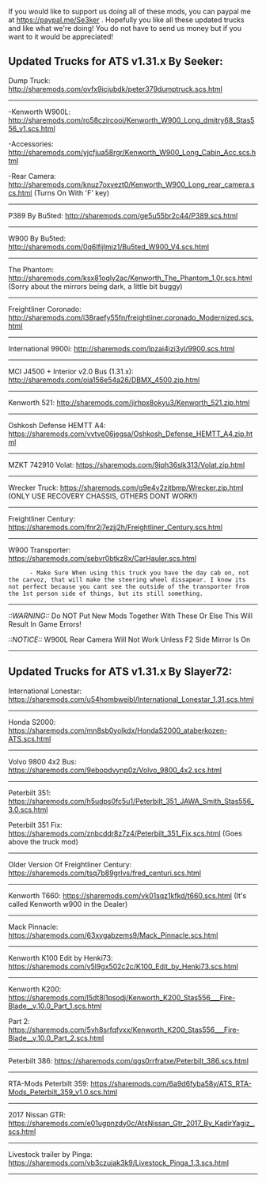 If you would like to support us doing all of these mods, you can paypal me at https://paypal.me/Se3ker . Hopefully you like all these updated trucks and like what we're doing! You do not have to send us money but if you want to it would be appreciated!



Updated Trucks for ATS v1.31.x By Seeker:
-------------------------------------

Dump Truck: http://sharemods.com/ovfx9icjubdk/peter379dumptruck.scs.html

-------------------------------------

  -Kenworth W900L: http://sharemods.com/ro58czircooi/Kenworth_W900_Long_dmitry68_Stas556_v1.scs.html

   -Accessories: http://sharemods.com/yjcfjua58rgr/Kenworth_W900_Long_Cabin_Acc.scs.html

   -Rear Camera: http://sharemods.com/knuz7oxvezt0/Kenworth_W900_Long_rear_camera.scs.html  (Turns On With 'F' key)

-------------------------------------

P389 By Bu5ted: http://sharemods.com/ge5u55br2c44/P389.scs.html

-------------------------------------

W900 By Bu5ted: http://sharemods.com/0q6lfijlmiz1/Bu5ted_W900_V4.scs.html

-------------------------------------

The Phantom: http://sharemods.com/ksx81oqly2ac/Kenworth_The_Phantom_1.0r.scs.html (Sorry about the mirrors being dark, a little bit buggy)

-------------------------------------

Freightliner Coronado: http://sharemods.com/i38raefy55fn/freightliner.coronado_Modernized.scs.html

-------------------------------------

International 9900i: http://sharemods.com/lpzai4jzi3yl/9900.scs.html

-------------------------------------

MCI J4500 + Interior v2.0 Bus (1.31.x): http://sharemods.com/oia156e54a26/DBMX_4500.zip.html

-------------------------------------

Kenworth 521: http://sharemods.com/jirhpx8okyu3/Kenworth_521.zip.html

-------------------------------------

Oshkosh Defense HEMTT A4: https://sharemods.com/vvtve06jegsa/Oshkosh_Defense_HEMTT_A4.zip.html

-------------------------------------

MZKT 742910 Volat: https://sharemods.com/9iph36slk313/Volat.zip.html

-------------------------------------

Wrecker Truck: https://sharemods.com/g9e4v2zitbmp/Wrecker.zip.html  (ONLY USE RECOVERY CHASSIS, OTHERS DONT WORK!)

-------------------------------------

Freightliner Century: https://sharemods.com/fnr2j7ezjj2h/Freightliner_Century.scs.html

-------------------------------------

W900 Transporter: https://sharemods.com/sebvr0btkz8x/CarHauler.scs.html
          
          - Make Sure When using this truck you have the day cab on, not the carvoz, that will make the steering wheel dissapear. I know its not perfect because you cant see the outside of the transporter from the 1st person side of things, but its still something.
-------------------------------------


*::WARNING::*  Do NOT Put New Mods Together With These Or Else This Will Result In Game Errors!

*::NOTICE::*   W900L Rear Camera Will Not Work Unless F2 Side Mirror Is On


---------------------------------------------------------------------------------------------------------------------------------------




Updated Trucks for ATS v1.31.x By Slayer72:
-------------------------------------

International Lonestar: https://sharemods.com/u54hombweibl/International_Lonestar_1.31.scs.html

-------------------------------------

Honda S2000: https://sharemods.com/mn8sb0yolkdx/HondaS2000_ataberkozen-ATS.scs.html

-------------------------------------

Volvo 9800 4x2 Bus: https://sharemods.com/9ebopdvynp0z/Volvo_9800_4x2.scs.html

-------------------------------------

Peterbilt 351: https://sharemods.com/h5udps0fc5u1/Peterbilt_351_JAWA_Smith_Stas556_3.0.scs.html

Peterbilt 351 Fix: https://sharemods.com/znbcddr8z7z4/Peterbilt_351_Fix.scs.html (Goes above the truck mod)

-------------------------------------

Older Version Of Freightliner Century: https://sharemods.com/tsq7b89grlvs/fred_centuri.scs.html

-------------------------------------

Kenworth T660: https://sharemods.com/vk01sqz1kfkd/t660.scs.html (It's called Kenworth w900 in the Dealer)

-------------------------------------

Mack Pinnacle: https://sharemods.com/63xygabzems9/Mack_Pinnacle.scs.html

-------------------------------------

Kenworth K100 Edit by Henki73: https://sharemods.com/v5l9gx502c2c/K100_Edit_by_Henki73.scs.html

-------------------------------------
     
Kenworth K200: https://sharemods.com/l5dt8l1psodj/Kenworth_K200_Stas556___Fire-Blade__v.10.0_Part_1.scs.html

Part 2:         https://sharemods.com/5vh8srfqfvxx/Kenworth_K200_Stas556___Fire-Blade__v.10.0_Part_2.scs.html
               
-------------------------------------

Peterbilt 386: https://sharemods.com/qgs0rrfratxe/Peterbilt_386.scs.html

-------------------------------------

RTA-Mods Peterbilt 359: https://sharemods.com/6a9d6fyba58y/ATS_RTA-Mods_Peterbilt_359_v1.0.scs.html

-------------------------------------

2017 Nissan GTR: https://sharemods.com/e01ugpnzdy0c/AtsNissan_Gtr_2017_By_KadirYagiz_.scs.html

-------------------------------------


Livestock trailer by Pinga: https://sharemods.com/vb3czujak3k9/Livestock_Pinga_1.3.scs.html


-------------------------------------

